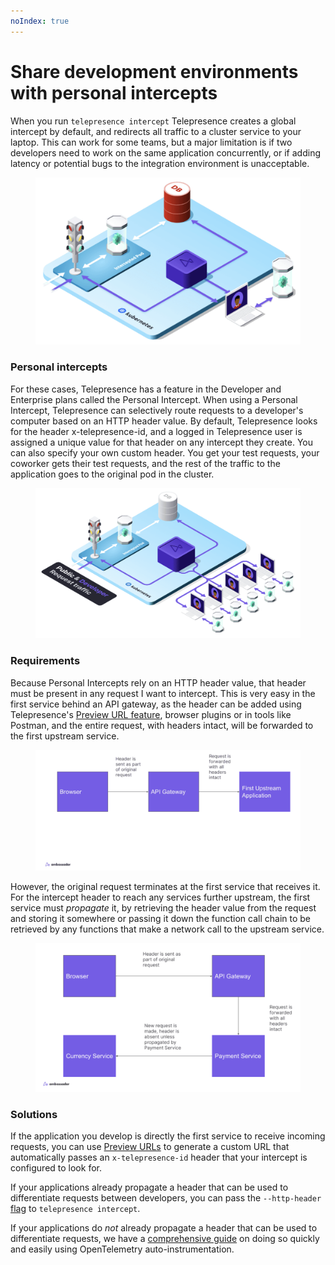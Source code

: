 ```yaml
---
noIndex: true
---
```


# Share development environments with personal intercepts

When you run `telepresence intercept` Telepresence creates a global intercept by default, and redirects all traffic to a cluster service to your laptop. This can work for some teams, but a major limitation is if two developers need to work on the same application concurrently, or if adding latency or potential bugs to the integration environment is unacceptable.

<figure><img src="../.gitbook/assets/00 tp 12.png" alt=""><figcaption></figcaption></figure>

### Personal intercepts

For these cases, Telepresence has a feature in the Developer and Enterprise plans called the Personal Intercept. When using a Personal Intercept, Telepresence can selectively route requests to a developer's computer based on an HTTP header value. By default, Telepresence looks for the header x-telepresence-id, and a logged in Telepresence user is assigned a unique value for that header on any intercept they create. You can also specify your own custom header. You get your test requests, your coworker gets their test requests, and the rest of the traffic to the application goes to the original pod in the cluster.

<figure><img src="../.gitbook/assets/00 tp 13.png" alt=""><figcaption></figcaption></figure>

### Requirements

Because Personal Intercepts rely on an HTTP header value, that header must be present in any request I want to intercept. This is very easy in the first service behind an API gateway, as the header can be added using Telepresence's [Preview URL feature](share-public-previews-with-preview-urls.md), browser plugins or in tools like Postman, and the entire request, with headers intact, will be forwarded to the first upstream service.

<figure><img src="../.gitbook/assets/00 tp 14.png" alt=""><figcaption></figcaption></figure>

However, the original request terminates at the first service that receives it. For the intercept header to reach any services further upstream, the first service must _propagate_ it, by retrieving the header value from the request and storing it somewhere or passing it down the function call chain to be retrieved by any functions that make a network call to the upstream service.

<figure><img src="../.gitbook/assets/00 tp 15.png" alt=""><figcaption></figcaption></figure>

### Solutions

If the application you develop is directly the first service to receive incoming requests, you can use [Preview URLs](share-public-previews-with-preview-urls.md) to generate a custom URL that automatically passes an `x-telepresence-id` header that your intercept is configured to look for.

If your applications already propagate a header that can be used to differentiate requests between developers, you can pass the `--http-header` [flag](../core-concepts/types-of-intercepts.md#creating-and-using-personal-intercepts) to `telepresence intercept`.

If your applications do _not_ already propagate a header that can be used to differentiate requests, we have a [comprehensive guide](https://github.com/ambassadorlabs/telepresence-header-propagation) on doing so quickly and easily using OpenTelemetry auto-instrumentation.
